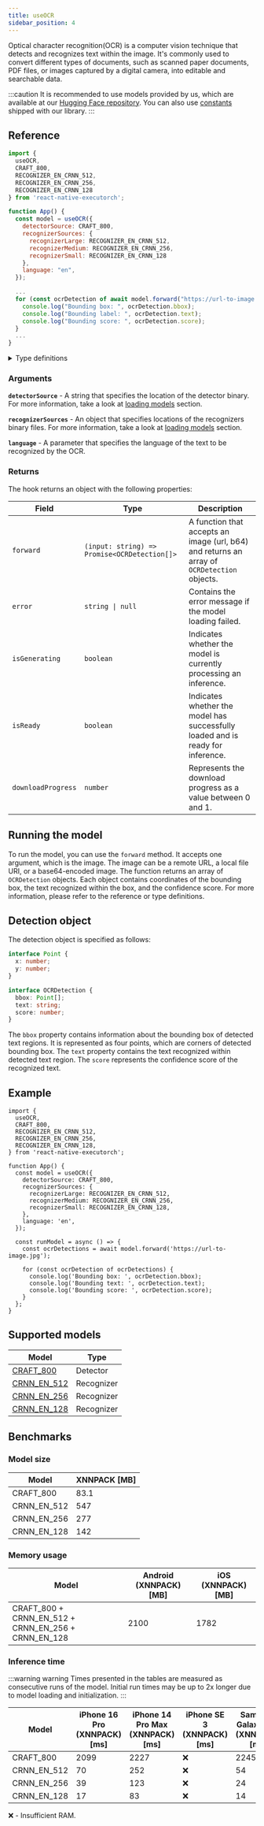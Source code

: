 ```yaml
---
title: useOCR
sidebar_position: 4
---
```


Optical character recognition(OCR) is a computer vision technique that detects and recognizes text within the image. It's commonly used to convert different types of documents, such as scanned paper documents, PDF files, or images captured by a digital camera, into editable and searchable data.

:::caution
It is recommended to use models provided by us, which are available at our [Hugging Face repository](https://huggingface.co/software-mansion). You can also use [constants](https://github.com/software-mansion/react-native-executorch/blob/765305abc289083787eb9613b899d6fcc0e24126/src/constants/modelUrls.ts#L51) shipped with our library.
:::

## Reference

```jsx
import {
  useOCR,
  CRAFT_800,
  RECOGNIZER_EN_CRNN_512,
  RECOGNIZER_EN_CRNN_256,
  RECOGNIZER_EN_CRNN_128
} from 'react-native-executorch';

function App() {
  const model = useOCR({
    detectorSource: CRAFT_800,
    recognizerSources: {
      recognizerLarge: RECOGNIZER_EN_CRNN_512,
      recognizerMedium: RECOGNIZER_EN_CRNN_256,
      recognizerSmall: RECOGNIZER_EN_CRNN_128
    },
    language: "en",
  });

  ...
  for (const ocrDetection of await model.forward("https://url-to-image.jpg")) {
    console.log("Bounding box: ", ocrDetection.bbox);
    console.log("Bounding label: ", ocrDetection.text);
    console.log("Bounding score: ", ocrDetection.score);
  }
  ...
}
```

<details>
<summary>Type definitions</summary>

```typescript
interface RecognizerSources {
  recognizerLarge: string;
  recognizerMedium: string;
  recognizerSmall: string;
}

type OCRLanguage = 'en';

interface Point {
  x: number;
  y: number;
}

interface OCRDetection {
  bbox: Point[];
  text: string;
  score: number;
}
```

</details>

### Arguments

**`detectorSource`** - A string that specifies the location of the detector binary. For more information, take a look at [loading models](../fundamentals/loading-models.md) section.

**`recognizerSources`** - An object that specifies locations of the recognizers binary files. For more information, take a look at [loading models](../fundamentals/loading-models.md) section.

**`language`** - A parameter that specifies the language of the text to be recognized by the OCR.

### Returns

The hook returns an object with the following properties:

| Field              | Type                                         | Description                                                                                 |
| ------------------ | -------------------------------------------- | ------------------------------------------------------------------------------------------- |
| `forward`          | `(input: string) => Promise<OCRDetection[]>` | A function that accepts an image (url, b64) and returns an array of `OCRDetection` objects. |
| `error`            | <code>string &#124; null</code>              | Contains the error message if the model loading failed.                                     |
| `isGenerating`     | `boolean`                                    | Indicates whether the model is currently processing an inference.                           |
| `isReady`          | `boolean`                                    | Indicates whether the model has successfully loaded and is ready for inference.             |
| `downloadProgress` | `number`                                     | Represents the download progress as a value between 0 and 1.                                |

## Running the model

To run the model, you can use the `forward` method. It accepts one argument, which is the image. The image can be a remote URL, a local file URI, or a base64-encoded image. The function returns an array of `OCRDetection` objects. Each object contains coordinates of the bounding box, the text recognized within the box, and the confidence score. For more information, please refer to the reference or type definitions.

## Detection object

The detection object is specified as follows:

```typescript
interface Point {
  x: number;
  y: number;
}

interface OCRDetection {
  bbox: Point[];
  text: string;
  score: number;
}
```

The `bbox` property contains information about the bounding box of detected text regions. It is represented as four points, which are corners of detected bounding box.
The `text` property contains the text recognized within detected text region. The `score` represents the confidence score of the recognized text.

## Example

```tsx
import {
  useOCR,
  CRAFT_800,
  RECOGNIZER_EN_CRNN_512,
  RECOGNIZER_EN_CRNN_256,
  RECOGNIZER_EN_CRNN_128,
} from 'react-native-executorch';

function App() {
  const model = useOCR({
    detectorSource: CRAFT_800,
    recognizerSources: {
      recognizerLarge: RECOGNIZER_EN_CRNN_512,
      recognizerMedium: RECOGNIZER_EN_CRNN_256,
      recognizerSmall: RECOGNIZER_EN_CRNN_128,
    },
    language: 'en',
  });

  const runModel = async () => {
    const ocrDetections = await model.forward('https://url-to-image.jpg');

    for (const ocrDetection of ocrDetections) {
      console.log('Bounding box: ', ocrDetection.bbox);
      console.log('Bounding text: ', ocrDetection.text);
      console.log('Bounding score: ', ocrDetection.score);
    }
  };
}
```

## Supported models

| Model                                                  | Type       |
| ------------------------------------------------------ | ---------- |
| [CRAFT_800](https://github.com/clovaai/CRAFT-pytorch)  | Detector   |
| [CRNN_EN_512](https://www.jaided.ai/easyocr/modelhub/) | Recognizer |
| [CRNN_EN_256](https://www.jaided.ai/easyocr/modelhub/) | Recognizer |
| [CRNN_EN_128](https://www.jaided.ai/easyocr/modelhub/) | Recognizer |

## Benchmarks

### Model size

| Model       | XNNPACK [MB] |
| ----------- | ------------ |
| CRAFT_800   | 83.1         |
| CRNN_EN_512 | 547          |
| CRNN_EN_256 | 277          |
| CRNN_EN_128 | 142          |

### Memory usage

| Model                                               | Android (XNNPACK) [MB] | iOS (XNNPACK) [MB] |
| --------------------------------------------------- | ---------------------- | ------------------ |
| CRAFT_800 + CRNN_EN_512 + CRNN_EN_256 + CRNN_EN_128 | 2100                   | 1782               |

### Inference time

:::warning warning
Times presented in the tables are measured as consecutive runs of the model. Initial run times may be up to 2x longer due to model loading and initialization.
:::

| Model       | iPhone 16 Pro (XNNPACK) [ms] | iPhone 14 Pro Max (XNNPACK) [ms] | iPhone SE 3 (XNNPACK) [ms] | Samsung Galaxy S24 (XNNPACK) [ms] | Samsung Galaxy S21 (XNNPACK) [ms] |
| ----------- | ---------------------------- | -------------------------------- | -------------------------- | --------------------------------- | --------------------------------- |
| CRAFT_800   | 2099                         | 2227                             | ❌                         | 2245                              | 7108                              |
| CRNN_EN_512 | 70                           | 252                              | ❌                         | 54                                | 151                               |
| CRNN_EN_256 | 39                           | 123                              | ❌                         | 24                                | 78                                |
| CRNN_EN_128 | 17                           | 83                               | ❌                         | 14                                | 39                                |

❌ - Insufficient RAM.
